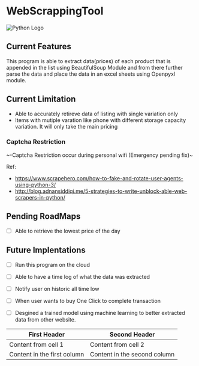 # WebScrappingTool
![Python Logo](https://www.python.org/static/img/python-logo.png)

## Current Features
This program is able to extract data(prices) of each product that is appended in the list using BeautifulSoup Module and from there further parse the data and place the data in an excel sheets using Openpyxl module.

## Current Limitation
- Able to accurately retireve data of listing with single variation only
- Items with mutiple varation like phone with different storage capacity variation. It will only take the main pricing 
### Captcha Restriction
~-Captcha Restriction occur during personal wifi (Emergency pending fix)~

Ref:
- https://www.scrapehero.com/how-to-fake-and-rotate-user-agents-using-python-3/
- http://blog.adnansiddiqi.me/5-strategies-to-write-unblock-able-web-scrapers-in-python/

## Pending RoadMaps
- [ ] Able to retrieve the lowest price of the day


## Future Implentations
- [ ] Run this program on the cloud 
- [ ] Able to have a time log of what the data was extracted
- [ ] Notify user on historic all time low
- [ ] When user wants to buy One Click to complete transaction
- [ ] Desgined a trained model using machine learning to better extracted data from other website.


First Header | Second Header
------------ | -------------
Content from cell 1 | Content from cell 2
Content in the first column | Content in the second column
 
